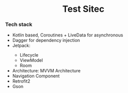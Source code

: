 <h1 align="center">Test Sitec</h1>


<h3>Tech stack</h3>
<ul>
<li>Kotlin based, Coroutines + LiveData for asynchronous</li>
<li>Dagger for dependency injection</li>

<li>Jetpack: </li>
  <ul>
  <li>Lifecycle</li>
  <li>ViewModel</li>
  <li>Room</li>
  </ul>
<li> Architecture: MVVM Architecture </li>
<li> Navigation Component</li>
<li> Retrofit2 </li>
<li> Gson</li>
</ul>

